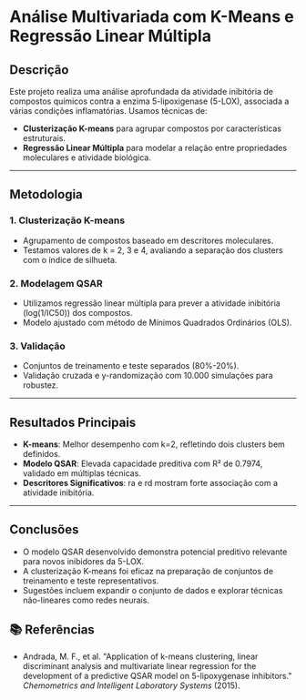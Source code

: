 # Análise Multivariada com K-Means e Regressão Linear Múltipla

## Descrição
Este projeto realiza uma análise aprofundada da atividade inibitória de compostos químicos contra a enzima 5-lipoxigenase (5-LOX), associada a várias condições inflamatórias. Usamos técnicas de:
- **Clusterização K-means** para agrupar compostos por características estruturais.
- **Regressão Linear Múltipla** para modelar a relação entre propriedades moleculares e atividade biológica.

---

##  Metodologia
### 1. **Clusterização K-means**
- Agrupamento de compostos baseado em descritores moleculares.
- Testamos valores de k = 2, 3 e 4, avaliando a separação dos clusters com o índice de silhueta.

### 2. **Modelagem QSAR**
- Utilizamos regressão linear múltipla para prever a atividade inibitória (log(1/IC50)) dos compostos.
- Modelo ajustado com método de Mínimos Quadrados Ordinários (OLS).

### 3. **Validação**
- Conjuntos de treinamento e teste separados (80%-20%).
- Validação cruzada e y-randomização com 10.000 simulações para robustez.

---

##  Resultados Principais
- **K-means**: Melhor desempenho com k=2, refletindo dois clusters bem definidos.
- **Modelo QSAR**: Elevada capacidade preditiva com R² de 0.7974, validado em múltiplas técnicas.
- **Descritores Significativos**: ra e rd mostram forte associação com a atividade inibitória.

---

##  Conclusões
- O modelo QSAR desenvolvido demonstra potencial preditivo relevante para novos inibidores da 5-LOX.
- A clusterização K-means foi eficaz na preparação de conjuntos de treinamento e teste representativos.
- Sugestões incluem expandir o conjunto de dados e explorar técnicas não-lineares como redes neurais.


## 📚 Referências
- Andrada, M. F., et al. "Application of k-means clustering, linear discriminant analysis and multivariate linear regression for the development of a predictive QSAR model on 5-lipoxygenase inhibitors." *Chemometrics and Intelligent Laboratory Systems* (2015).
